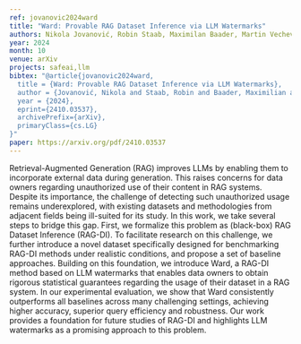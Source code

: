 ```yaml
---
ref: jovanovic2024ward
title: "Ward: Provable RAG Dataset Inference via LLM Watermarks"
authors: Nikola Jovanović, Robin Staab, Maximilan Baader, Martin Vechev
year: 2024
month: 10
venue: arXiv
projects: safeai,llm
bibtex: "@article{jovanovic2024ward,
  title = {Ward: Provable RAG Dataset Inference via LLM Watermarks},
  author = {Jovanović, Nikola and Staab, Robin and Baader, Maximilian and Vechev, Martin},
  year = {2024},
  eprint={2410.03537},
  archivePrefix={arXiv},
  primaryClass={cs.LG}
}"
paper: https://arxiv.org/pdf/2410.03537
---
```


Retrieval-Augmented Generation (RAG) improves LLMs by enabling them to incorporate external data during generation. This raises concerns for data owners regarding unauthorized use of their content in RAG systems. Despite its importance, the challenge of detecting such unauthorized usage remains underexplored, with existing datasets and methodologies from adjacent fields being ill-suited for its study. In this work, we take several steps to bridge this gap. First, we formalize this problem as (black-box) RAG Dataset Inference (RAG-DI). To facilitate research on this challenge, we further introduce a novel dataset specifically designed for benchmarking RAG-DI methods under realistic conditions, and propose a set of baseline approaches. Building on this foundation, we introduce Ward, a RAG-DI method based on LLM watermarks that enables data owners to obtain rigorous statistical guarantees regarding the usage of their dataset in a RAG system. In our experimental evaluation, we show that Ward consistently outperforms all baselines across many challenging settings, achieving higher accuracy, superior query efficiency and robustness. Our work provides a foundation for future studies of RAG-DI and highlights LLM watermarks as a promising approach to this problem.